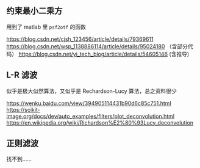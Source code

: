 ## 约束最小二乘方

用到了 matlab 里 `psf2otf` 的函数  

https://blog.csdn.net/cjsh_123456/article/details/79369611  
https://blog.csdn.net/wsp_1138886114/article/details/95024180 （含部分代码）
https://blog.csdn.net/yi_tech_blog/article/details/54605146 (含推导)  

## L-R 滤波

似乎是极大似然算法，又似乎是 Rechardson-Lucy 算法，总之资料很少

https://wenku.baidu.com/view/394905114431b90d6c85c751.html  
https://scikit-image.org/docs/dev/auto_examples/filters/plot_deconvolution.html  
https://en.wikipedia.org/wiki/Richardson%E2%80%93Lucy_deconvolution

## 正则滤波

找不到……

